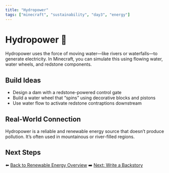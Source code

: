 ```yaml
---
title: "Hydropower"
tags: ["minecraft", "sustainability", "day3", "energy"]
---
```


# Hydropower 🌊

Hydropower uses the force of moving water—like rivers or waterfalls—to generate electricity. In Minecraft, you can simulate this using flowing water, water wheels, and redstone components.

## Build Ideas
- Design a dam with a redstone-powered control gate
- Build a water wheel that “spins” using decorative blocks and pistons
- Use water flow to activate redstone contraptions downstream

## Real-World Connection
Hydropower is a reliable and renewable energy source that doesn’t produce pollution. It’s often used in mountainous or river-filled regions.

## Next Steps
⬅️ [Back to Renewable Energy Overview](/sustainability_lab/Day-3/00_intro)
➡️ [Next: Write a Backstory](/sustainability_lab/Day-3/01_backstory)
